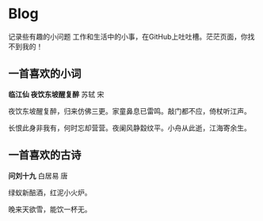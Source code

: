 # Blog
记录些有趣的小问题
工作和生活中的小事，在GitHub上吐吐槽。茫茫页面，你找不到我的！

## 一首喜欢的小词
**临江仙 夜饮东坡醒复醉** 苏轼 宋    

夜饮东坡醒复醉，归来仿佛三更。家童鼻息已雷鸣。敲门都不应，倚杖听江声。   

长恨此身非我有，何时忘却营营。夜阑风静縠纹平。小舟从此逝，江海寄余生。
## 一首喜欢的古诗
**问刘十九** 白居易 唐    

绿蚁新醅酒，红泥小火炉。    

晚来天欲雪，能饮一杯无。
